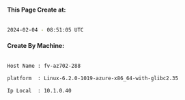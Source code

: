 
   
#### This Page Create at:

```bash

2024-02-04 - 08:51:05 UTC

```

#### Create By Machine:

```bash

Host Name : fv-az702-288

platform  : Linux-6.2.0-1019-azure-x86_64-with-glibc2.35

Ip Local  : 10.1.0.40

```

